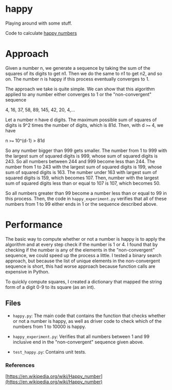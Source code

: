 happy
=====

Playing around with some stuff.

Code to calculate [happy numbers](https://en.wikipedia.org/wiki/Happy_number)

# Approach

Given a number n, we generate a sequence by taking the sum of the squares of its
digits to get n1. Then we do the same to n1 to get n2, and so on. The number n
is happy if this process eventually converges to 1. 

The approach we take is quite simple. We can show that this algorithm applied to
any number either converges to 1 or the "non-convergent" sequence 

4, 16, 37, 58, 89, 145, 42, 20, 4,...

Let a number n have d digits. The maximum possible sum of squares of digits is
9^2 times the number of digits, which is 81d. Then, with d `>=` 4, we have

n `>=` 10^(d-1) > 81d

So any number bigger than 999 gets smaller. The number from 1 to 999 with the
largest sum of squared digits is 999, whose sum of squared digits is 243. So all
numbers between 244 and 999 become less than 244. The number from 1 to 243 with
the largest sum of squared digits is 199, whose sum of squared digits is 163.
The number under 163 with largest sum of squared digits is 159, which becomes
107. Then, number with the largest sum of squared digits less than or equal to
107 is 107, which becomes 50. 

So all numbers greater than 99 become a number less than or equal to 99 in this
process. Then, the code in `happy_experiment.py` verifies that all of these
numbers from 1 to 99 either ends in 1 or the sequence described above. 

# Performance

The basic way to compute whether or not a number is happy is to apply the
algorithm and at every step check if the number is 1 or 4. I found that by
checking if the number is any of the elements in the "non-convergent" sequence,
we could speed up the process a little. I tested a binary search approach, but
because the list of unique elements in the non-convergent sequence is short,
this had worse approach because function calls are expensive in Python. 

To quickly compute squares, I created a dictionary that mapped the string form
of a digit 0-9 to its square (as an int). 


Files
------

* `happy.py`: The main code that contains the function that checks whether or
  not a number is happy, as well as driver code to check which of the numbers
  from 1 to 10000 is happy. 

* `happy_experiment.py`: Verifies that all numbers between 1 and 99 inclusive
  end in the "non-convergent" sequence given above. 

* `test_happy.py`: Contains unit tests.


### References

[https://en.wikipedia.org/wiki/Happy_number](https://en.wikipedia.org/wiki/Happy_number)
